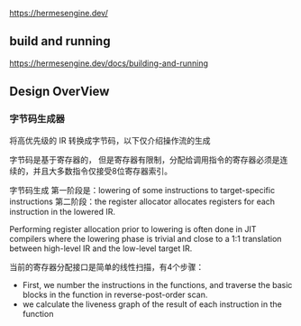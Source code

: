 https://hermesengine.dev/

## build and running
https://hermesengine.dev/docs/building-and-running

## Design OverView

### 字节码生成器
将高优先级的 IR 转换成字节码，以下仅介绍操作流的生成

字节码是基于寄存器的， 但是寄存器有限制，分配给调用指令的寄存器必须是连续的，并且大多数指令仅接受8位寄存器索引。

字节码生成
第一阶段是：lowering of some instructions to target-specific instructions
第二阶段：the register allocator allocates registers for each instruction in the lowered IR.

Performing register allocation prior to lowering is often done in JIT compilers where the lowering phase is trivial and close to a 1:1 translation between high-level IR and the low-level target IR.

当前的寄存器分配接口是简单的线性扫描，有4个步骤：
- First, we number the instructions in the functions, and traverse the basic blocks in the function in reverse-post-order scan.
- we calculate the liveness graph of the result of each instruction in the function